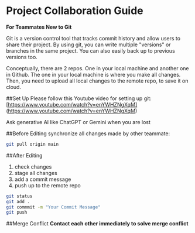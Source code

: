 # Project Collaboration Guide  
**For Teammates New to Git**  

Git is a version control tool that tracks commit history and allow users to share their project. By using git, you can write multiple "versions" or branches in the same project. You can also easily back up to previous versions too. 

Conceptually, there are 2 repos. One in your local machine and another one in Github. The one in your local machine is where you make all changes. Then, you need to upload all local changes to the remote repo, to save it on cloud.


##Set Up
Please follow this Youtube video for setting up git: [https://www.youtube.com/watch?v=enYWHZNgXqM] (https://www.youtube.com/watch?v=enYWHZNgXqM)

Ask generative AI like ChatGPT or Gemini when you are lost

##Before Editing
synchronize all changes made by other teammate:
``` bash
git pull origin main
```

##After Editing
1. check changes
2. stage all changes
3. add a commit message
4. push up to the remote repo
``` bash
git status
git add .
git commmit -m "Your Commit Message"
git push
```

##Merge Conflict
**Contact each other immediately to solve merge conflict**




